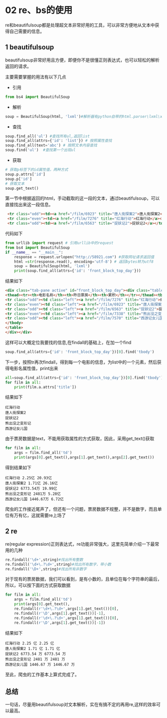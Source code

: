 # 02 re、bs的使用

re和beautifulsoup都是处理超文本非常好用的工具，可以非常方便地从文本中获得自己需要的信息。

## 1 beautifulsoup

beautifulsoup非常好用且方便，即便你不是很懂正则表达式，也可以轻松的解析返回的请求。

主要需要掌握的用法有以下几点

* 引用

```python
from bs4 import BeautifulSoup
```

* 解析

```python
soup = BeautifulSoup(html, 'lxml')#解析器有python自带的html.parser\lxml\xml\html5lib 这里使用lxml
```

* 查找

```python
soup.find_all('ul') #查找所有ul,返回list
soup.find_all(attrs={'id': 'list'}) # 按照属性查找
soup.find_all(text='abc') # 按照文本内容查找
soup.find('ul')  #查找第一个出现ul
```

* 获取

```python
# 获取p标签下的id属性值，两种方式
soup.p.attrs['id']
soup.p['id']
# 获取文本
soup.get_text()
```

第一节中根据返回的html，手动截取的这一段的文本，通过beautifulsoup，可以直接找出来这一段信息。

```html
 <tr class="odd"><td><a href="/film/6923" title="唐人街探案2">唐人街探案2</a></td><td>7.5万</td><td>186.53万</td><td>6831.12万</td><td>23.61亿</td> </tr>
 <tr class="even"><td><a href="/film/7276" title="红海行动">红海行动</a></td><td>7.21万</td><td>238.62万</td><td>9346.27万</td><td>17.27亿</td> </tr>
 <tr class="odd"><td><a href="/film/6563" title="捉妖记2">捉妖记2</a></td><td>4.27万</td><td>72.42万</td><td>2598.82万</td><td>18.94亿</td> </tr>
```

代码如下

```python
from urllib import request # 引用urllib中的request
from bs4 import BeautifulSoup
if __name__ == "__main__":
    response = request.urlopen("http://58921.com") #获取网址请求返回值
    html =str(response.read(), encoding='utf-8') # 返回bytes转为utf8
    soup = BeautifulSoup(html, 'lxml')
    print(soup.find_all(attrs={'id': 'front_block_top_day'}))
```

结果如下

```html
<div class="tab-pane active" id="front_block_top_day"><div class="table-responsive"><table class="center_table table table-bordered table-condensed">
<thead><tr><th>电影名称</th><th>昨日票房</th><th>累积</th></tr></thead><tbody>
<tr class="odd"><td class="left"><a href="/film/7276" title="红海行动">红海行动</a></td><td data-toggle="tooltip" title="更新时间：2018/02/24 23:58:02">2.25亿</td><td>20.87亿</td> </tr>
<tr class="even"><td class="left"><a href="/film/6923" title="唐人街探案2">唐人街探案2</a></td><td data-toggle="tooltip" title="更新时间：2018/02/24 23:58:02">1.71亿</td><td>26.12亿</td> </tr>
<tr class="odd"><td class="left"><a href="/film/6563" title="捉妖记2">捉妖记2</a></td><td data-toggle="tooltip" title="更新时间：2018/02/24 23:58:02">6773.54万</td><td>19.98亿</td> </tr>
<tr class="even"><td class="left"><a href="/film/7338" title="熊出没之变形记">熊出没之变形记</a></td><td data-toggle="tooltip" title="更新时间：2018/02/24 23:58:02">2481万</td><td>5.28亿</td> </tr>
<tr class="odd"><td class="left"><a href="/film/7570" title="西游记女儿国">西游记女儿国</a></td><td data-toggle="tooltip" title="更新时间：2018/02/24 23:58:02">1446.67万</td><td>6.72亿</td> </tr>
</tbody>
</table>
</div></div>
```

这样可以大概定位我要找的信息,在findall的基础上，在加一个find

```python
soup.find_all(attrs={'id': 'front_block_top_day'})[0].find('tbody')
```

下一步，按照tr再次findall，得到每一个电影的信息，为list中的一个元素，然后获得电影名属性值，print出来

```python
all=soup.find_all(attrs={'id': 'front_block_top_day'})[0].find('tbody').find_all('tr')
for film in all:
    print(film.a.attrs['title'])
```

结果如下

```text
红海行动
唐人街探案2
捉妖记2
熊出没之变形记
西游记女儿国
```

由于票房数据是text，不能用获取属性的方式获取，因此，采用get_text()获取

```python
for film in all:
    args = film.find_all('td')
    print(args[0].get_text(),args[1].get_text(),args[2].get_text())
```

得到结果如下

```text
红海行动 2.25亿 20.93亿
唐人街探案2 1.71亿 26.16亿
捉妖记2 6773.54万 19.99亿
熊出没之变形记 2481万 5.28亿
西游记女儿国 1446.67万 6.72亿
```

爬虫的工作接近尾声了，但还有一个问题，票房数据不规整，并不是数字，而且单位有万有亿，这就需要re上场了

## 2 re

re(regular expression)正则表达式，re功能非常强大，这里先简单介绍一下最常用的几种

```python
re.findall('\d+',string)#找出所有整数
re.findall('\d+\.?\d+',string)#找出所有数字，带小数
re.findall('\D+',string)#找出所有非数字
```

对于现有的票房数据，我们可以看到，是有小数的，且单位在每个字符串的最后，所以，可以按下面的方式获取数据

```python
for film in all:
    args = film.find_all('td')
    print(args[0].get_text(),
    re.findall(r'\d+\.?\d+',args[1].get_text())[0],
    re.findall(r'\D',args[1].get_text())[-1],
    re.findall(r'\d+\.?\d+',args[1].get_text())[0],
    re.findall(r'\D',args[1].get_text())[-1])
```

结果如下

```text
红海行动 2.25 亿 2.25 亿
唐人街探案2 1.71 亿 1.71 亿
捉妖记2 6773.54 万 6773.54 万
熊出没之变形记 2481 万 2481 万
西游记女儿国 1446.67 万 1446.67 万
```

至此，爬虫的工作基本上算式完成了。

## 总结

一句话，尽量用beautifulsoup对文本解析，实在有搞不定的再用re,这样的效率可以最高。